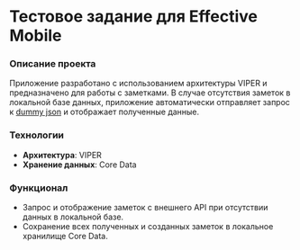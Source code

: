 # Тестовое задание для Effective Mobile

### Описание проекта
Приложение разработано с использованием архитектуры VIPER и предназначено для работы с заметками. В случае отсутствия заметок в локальной базе данных, приложение автоматически отправляет запрос к [dummy json](https://dummyjson.com/todos) и отображает полученные данные.

### Технологии
- **Архитектура**: VIPER
- **Хранение данных**: Core Data

### Функционал
- Запрос и отображение заметок с внешнего API при отсутствии данных в локальной базе.
- Сохранение всех полученных и созданных заметок в локальное хранилище Core Data.

